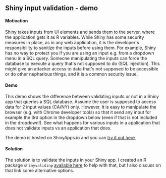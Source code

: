 
## Shiny input validation - demo

#### Motivation

Shiny takes inputs from UI elements and sends them to the server, where the 
application gets it as R variables. While Shiny has some security measures in place,
as in any web application, it is the developer's responsibility to sanitize 
the inputs before using them. For example, Shiny has no way to protect you if
you are using an input e.g. from a dropdown menu in a SQL query.
Someone manipulating the inputs can force the database to execute a query that's
not supposed to do (SQL injection). This might give an attacker access to data that's
not supposed to be accessible or do other nepharious things, and it is a common security issue.

#### Demo

This demo shows the difference between validating inputs or not in a Shiny
app that queries a SQL database. Assume the user is supposed to access
data for 2 input values (CA/NY) only. However, it is easy to manipulate the
browser (e.g. with Chrome developer tools) so that it send any input
for example the 3rd option in the dropdown below (even if that is not
included in the dropdown!). See what happens for
various inputs in a application that does not validate inputs 
vs an application that does. 

The demo is hosted on ShinyApps.io and you can 
[try it out here](https://szilard.shinyapps.io/shinyvalidinp-demo/).

#### Solution

The solution is to validate the inputs in your Shiny app. I created an R package
`shinyvalidinp` [available here](https://github.com/szilard/shinyvalidinp) 
to help with that, but I also discuss on that link some alternative options.





